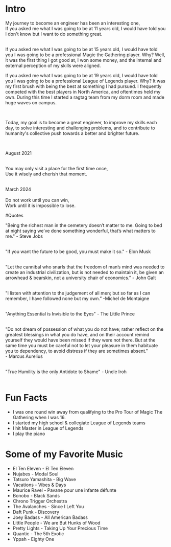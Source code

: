 # Intro

My journey to become an engineer has been an interesting one, 								
If you asked me what I was going to be at 11 years old, I would have told you I don't know but I want to do something great.

<br>
If you asked me what I was going to be at 15 years old, I would have told you I was going to be a professional Magic the Gathering player. Why? Well, it was the first thing I got good at, I won some money, and the internal and external perception of my skills were aligned.

<br>

If you asked me what I was going to be at 19 years old, I would have told you I was going to be a professional League of Legends player. Why? It was my first brush with being the best at something I had pursued. I frequently competed with the best players in North America, and oftentimes held my own. During this time I started a ragtag team from my dorm room and made huge waves on campus.

<br>

Today, my goal is to become a great engineer, to improve my skills each day, to solve interesting and challenging problems, and to contribute to humanity's collective push towards a better and brighter future.

<br>

August 2021<br>
<br>

You may only visit a place for the first time once,<br>
Use it wisely and cherish that moment.<br>

<br>
March 2024 <br>
<br>
Do not work until you can win, <br>
Work until it is impossible to lose. <br>

#Quotes

"Being the richest man in the cemetery doesn’t matter to me. Going to bed at night saying we’ve done something wonderful, that’s what matters to me." - Steve Jobs<br>
<br>

"If you want the future to be good, you must make it so." - Elon Musk<br>
<br>

"Let the cannibal who snarls that the freedom of man’s mind was needed to create an industrial civilization, but is not needed to maintain it, be given an arrowhead & bearskin, not a university chair of economics." - John Galt<br>
<br>

"I listen with attention to the judgement of all men; but so far as I can remember, I have followed none but my own.” -Michel de Montaigne<br>
<br>

"Anything Essential is Invisible to the Eyes" - The Little Prince<br>
<br>

"Do not dream of possession of what you do not have; rather reflect on the greatest blessings in what you do have, and on their account remind yourself they would have been missed if they were not there. But at the same time you must be careful not to let your pleasure in them habituate you to dependency, to avoid distress if they are sometimes absent." <br>- Marcus Aurelius<br>
<br>

"True Humility is the only Antidote to Shame" - Uncle Iroh<br>
<br>



# Fun Facts

- I was one round win away from qualifying to the Pro Tour of Magic The Gathering when I was 16.
- I started my high school & collegiate League of Legends teams
- I hit Master in League of Legends
- I play the piano


# Some of my Favorite Music

- El Ten Eleven - El Ten Eleven
- Nujabes - Modal Soul
- Tatsuro Yamashita - Big Wave
- Vacations - Vibes & Days
- Maurice Ravel - Pavane pour une infante défunte
- Bonobo - Black Sands
- Chrono Trigger Orchestra
- The Avalanches - Since I Left You
- Daft Punk - Discovery
- Joey Badass - All American Badass
- Little People - We are But Hunks of Wood
- Pretty Lights - Taking Up Your Precious Time
- Quantic - The 5th Exotic
- Yppah - Eighty One
